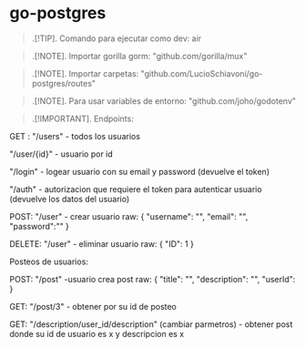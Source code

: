 # go-postgres

> .[!TIP].
> Comando para ejecutar como dev:
air 

> .[!NOTE].
> Importar gorilla gorm:
"github.com/gorilla/mux"

> .[!NOTE].
> Importar carpetas: 
"github.com/LucioSchiavoni/go-postgres/routes"

> .[!NOTE].
> Para usar variables de entorno: 
"github.com/joho/godotenv"

> .[!IMPORTANT].
> Endpoints: 
 
GET :
"/users"  - todos los usuarios

"/user/{id}"  - usuario por id

"/login" - logear usuario con su email y password (devuelve el token)

"/auth" - autorizacion que requiere el token para autenticar usuario (devuelve los datos del usuario)


POST:
"/user" - crear usuario 
raw:
{
    "username": "",
    "email": "",
    "password":""
}

DELETE:
"/user" - eliminar usuario 
raw:
{
    "ID": 1
}


Posteos de usuarios:

POST:
"/post" -usuario crea post
raw:
{
    "title": "",
    "description": "",
    "userId": 
}

GET:
"/post/3"  - obtener por su id de posteo

GET:
"/description/user_id/description" (cambiar parmetros) - obtener post donde su id de usuario es x y descripcion es x

